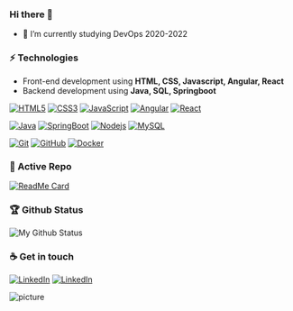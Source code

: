 ### Hi there 👋
- 🌱 I’m currently studying DevOps 2020-2022

### ⚡ Technologies
  - Front-end development using **HTML, CSS, Javascript, Angular, React**
  - Backend development using **Java, SQL, Springboot**
  
[![HTML5](https://img.shields.io/badge/-HTML5-E34F26?style=flat&logo=html5&logoColor=white)](https://github.com/deskavaenkelt) 
[![CSS3](https://img.shields.io/badge/-CSS3-1572B6?style=flat&logo=css3)](https://github.com/deskavaenkelt) 
[![JavaScript](https://img.shields.io/badge/-JavaScript-gray?style=flat&logo=javascript)](https://github.com/deskavaenkelt) 
[![Angular](https://img.shields.io/badge/-Angular-D6002F?style=flat&logo=angular)](https://github.com/deskavaenkelt)
[![React](https://img.shields.io/badge/-React-black?style=flat&logo=react)](https://github.com/deskavaenkelt) 

[![Java](https://img.shields.io/badge/Java-orange?style=flat&logo=java&logoColor=white)](https://github.com/deskavaenkelt) 
[![SpringBoot](https://img.shields.io/badge/-Springboot-lightgray?style=flat&logo=spring)](https://github.com/deskavaenkelt) 
[![Nodejs](https://img.shields.io/badge/-Nodejs-black?style=flat&logo=Node.js)](https://github.com/deskavaenkelt) 
[![MySQL](https://img.shields.io/badge/-MySQL-9cf?style=flat&logo=mysql)](https://github.com/deskavaenkelt)

[![Git](https://img.shields.io/badge/-Git-gray?style=flat&logo=git)](https://github.com/deskavaenkelt) 
[![GitHub](https://img.shields.io/badge/-GitHub-gray?style=flat&logo=github)](https://github.com/deskavaenkelt)
[![Docker](https://img.shields.io/badge/-Docker-gray?style=flat&logo=docker)](https://github.com/deskavaenkelt) 

### 👀 Active Repo
[![ReadMe Card](https://github-readme-stats.vercel.app/api/pin/?username=deskavaenkelt&repo=EcUtbildningDevOps)](https://github.com/deskavaenkelt/EcUtbildningDevOps)

### 🏆 Github Status
![My Github Status](https://github-readme-stats.vercel.app/api?username=deskavaenkelt&show_icons=true&hide_border=true)

### ☕ Get in touch
[![LinkedIn](https://img.shields.io/badge/LinkedIn-blue?style=flat&logo=linkedin&labelColor=blue)](https://www.linkedin.com/in/lars-strömberg/)
[![LinkedIn](https://img.shields.io/badge/Website-dsve.se-blue?style=flat&logo=appveyor)](https://www.dsve.se/)

![picture](https://raw.githubusercontent.com/saadeghi/saadeghi/master/dino.gif)






<!--
**deskavaenkelt/deskavaenkelt** is a ✨ _special_ ✨ repository because its `README.md` (this file) appears on your GitHub profile.

Here are some ideas to get you started:

- 🔭 I’m currently working on ...
- 🌱 I’m currently learning ...
- 👯 I’m looking to collaborate on ...
- 🤔 I’m looking for help with ...
- 💬 Ask me about ...
- 📫 How to reach me: ...
- 😄 Pronouns: ...
- ⚡ Fun fact: ...
-->
